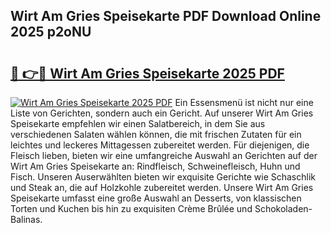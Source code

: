 ## Wirt Am Gries Speisekarte PDF Download Online 2025 p2oNU

# <h2><a href="http://gca2pjf.nevu.top/?p=Wirt+Am+Gries+Speisekarte">🔗 👉🔴 Wirt Am Gries Speisekarte 2025 PDF</a></h2>

[![Wirt Am Gries Speisekarte 2025 PDF](https://i.imgur.com/dBaPXMq.png)](http://gca2pjf.nevu.top/?p=Wirt+Am+Gries+Speisekarte)
Ein Essensmenü ist nicht nur eine Liste von Gerichten, sondern auch ein Gericht. Auf unserer Wirt Am Gries Speisekarte empfehlen wir einen Salatbereich, in dem Sie aus verschiedenen Salaten wählen können, die mit frischen Zutaten für ein leichtes und leckeres Mittagessen zubereitet werden. Für diejenigen, die Fleisch lieben, bieten wir eine umfangreiche Auswahl an Gerichten auf der Wirt Am Gries Speisekarte an: Rindfleisch, Schweinefleisch, Huhn und Fisch. Unseren Auserwählten bieten wir exquisite Gerichte wie Schaschlik und Steak an, die auf Holzkohle zubereitet werden. Unsere Wirt Am Gries Speisekarte umfasst eine große Auswahl an Desserts, von klassischen Torten und Kuchen bis hin zu exquisiten Crème Brûlée und Schokoladen-Balinas.
